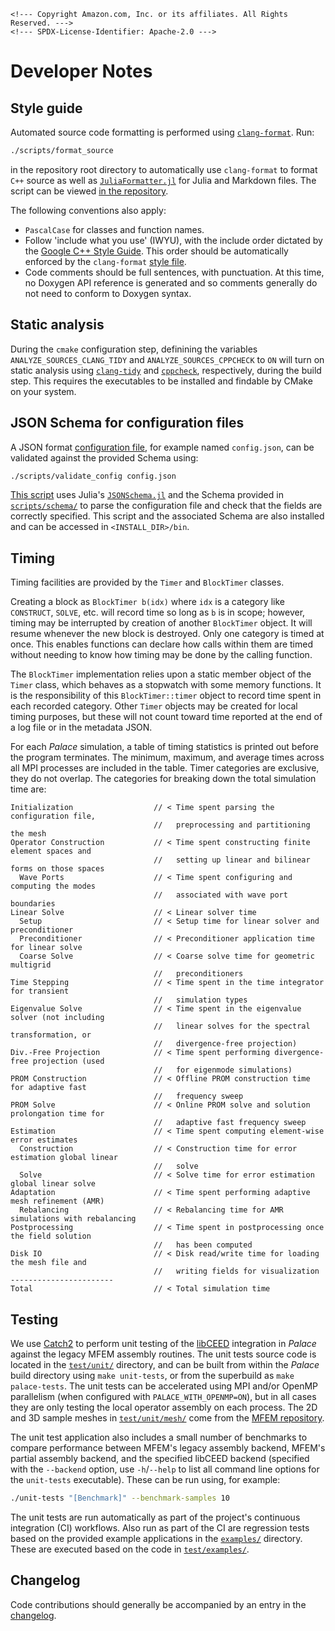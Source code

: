 ```@raw html
<!--- Copyright Amazon.com, Inc. or its affiliates. All Rights Reserved. --->
<!--- SPDX-License-Identifier: Apache-2.0 --->
```

# Developer Notes

## Style guide

Automated source code formatting is performed using
[`clang-format`](https://clang.llvm.org/docs/ClangFormat.html). Run:

```bash
./scripts/format_source
```

in the repository root directory to automatically use `clang-format` to format `C++` source
as well as [`JuliaFormatter.jl`](https://github.com/domluna/JuliaFormatter.jl) for Julia and
Markdown files. The script can be viewed
[in the repository](https://github.com/awslabs/palace/blob/main/scripts/format_source).

The following conventions also apply:

  - `PascalCase` for classes and function names.
  - Follow 'include what you use' (IWYU), with the include order dictated by the
    [Google C++ Style Guide](https://google.github.io/styleguide/cppguide.html#Names_and_Order_of_Includes).
    This order should be automatically enforced by the `clang-format`
    [style file](https://github.com/awslabs/palace/blob/main/.clang-format).
  - Code comments should be full sentences, with punctuation. At this time, no Doxygen API
    reference is generated and so comments generally do not need to conform to Doxygen
    syntax.

## Static analysis

During the `cmake` configuration step, definining the variables `ANALYZE_SOURCES_CLANG_TIDY`
and `ANALYZE_SOURCES_CPPCHECK` to `ON` will turn on static analysis using
[`clang-tidy`](https://clang.llvm.org/extra/clang-tidy/) and
[`cppcheck`](https://cppcheck.sourceforge.io/), respectively, during the build step. This
requires the executables to be installed and findable by CMake on your system.

## JSON Schema for configuration files

A JSON format [configuration file](config/config.md), for example named `config.json`, can
be validated against the provided Schema using:

```bash
./scripts/validate_config config.json
```

[This script](https://github.com/awslabs/palace/blob/main/scripts/validate_config) uses
Julia's [`JSONSchema.jl`](https://github.com/fredo-dedup/JSONSchema.jl) and the Schema
provided in [`scripts/schema/`](https://github.com/awslabs/palace/blob/main/scripts/schema)
to parse the configuration file and check that the fields are correctly specified. This
script and the associated Schema are also installed and can be accessed in
`<INSTALL_DIR>/bin`.

## Timing

Timing facilities are provided by the `Timer` and `BlockTimer` classes.

Creating a block as `BlockTimer b(idx)` where `idx` is a category like `CONSTRUCT`, `SOLVE`,
etc. will record time so long as `b` is in scope; however, timing may be interrupted by
creation of another `BlockTimer` object. It will resume whenever the new block is destroyed.
Only one category is timed at once. This enables functions can declare how calls within them
are timed without needing to know how timing may be done by the calling function.

The `BlockTimer` implementation relies upon a static member object of the `Timer` class,
which behaves as a stopwatch with some memory functions. It is the responsibility of this
`BlockTimer::timer` object to record time spent in each recorded category. Other `Timer`
objects may be created for local timing purposes, but these will not count toward time
reported at the end of a log file or in the metadata JSON.

For each *Palace* simulation, a table of timing statistics is printed out before the program
terminates. The minimum, maximum, and average times across all MPI processes are included in
the table. Timer categories are exclusive, they do not overlap. The categories for breaking
down the total simulation time are:

```
Initialization                  // < Time spent parsing the configuration file,
                                //   preprocessing and partitioning the mesh
Operator Construction           // < Time spent constructing finite element spaces and
                                //   setting up linear and bilinear forms on those spaces
  Wave Ports                    // < Time spent configuring and computing the modes
                                //   associated with wave port boundaries
Linear Solve                    // < Linear solver time
  Setup                         // < Setup time for linear solver and preconditioner
  Preconditioner                // < Preconditioner application time for linear solve
  Coarse Solve                  // < Coarse solve time for geometric multigrid
                                //   preconditioners
Time Stepping                   // < Time spent in the time integrator for transient
                                //   simulation types
Eigenvalue Solve                // < Time spent in the eigenvalue solver (not including
                                //   linear solves for the spectral transformation, or
                                //   divergence-free projection)
Div.-Free Projection            // < Time spent performing divergence-free projection (used
                                //   for eigenmode simulations)
PROM Construction               // < Offline PROM construction time for adaptive fast
                                //   frequency sweep
PROM Solve                      // < Online PROM solve and solution prolongation time for
                                //   adaptive fast frequency sweep
Estimation                      // < Time spent computing element-wise error estimates
  Construction                  // < Construction time for error estimation global linear
                                //   solve
  Solve                         // < Solve time for error estimation global linear solve
Adaptation                      // < Time spent performing adaptive mesh refinement (AMR)
  Rebalancing                   // < Rebalancing time for AMR simulations with rebalancing
Postprocessing                  // < Time spent in postprocessing once the field solution
                                //   has been computed
Disk IO                         // < Disk read/write time for loading the mesh file and
                                //   writing fields for visualization
-----------------------
Total                           // < Total simulation time
```

## Testing

We use [Catch2](https://github.com/catchorg/Catch2) to perform unit testing of the
[libCEED](https://libceed.org/en/latest/) integration in *Palace* against the legacy MFEM
assembly routines. The unit tests source code is located in the
[`test/unit/`](https://github.com/awslabs/palace/blob/main/test/unit/) directory, and can be
built from within the *Palace* build directory using `make unit-tests`, or from the
superbuild as `make palace-tests`. The unit tests can be accelerated using MPI and/or
OpenMP parallelism (when configured with `PALACE_WITH_OPENMP=ON`), but in all cases they are
only testing the local operator assembly on each process. The 2D and 3D sample meshes in
[`test/unit/mesh/`](https://github.com/awslabs/palace/blob/main/test/unit/mesh/) come from
the [MFEM repository](https://github.com/mfem/mfem/tree/master/data).

The unit test application also includes a small number of benchmarks to compare performance
between MFEM's legacy assembly backend, MFEM's partial assembly backend, and the specified
libCEED backend (specified with the `--backend` option, use `-h`/`--help` to list all
command line options for the `unit-tests` executable). These can be run using, for
example:

```bash
./unit-tests "[Benchmark]" --benchmark-samples 10
```

The unit tests are run automatically as part of the project's continuous integration (CI)
workflows. Also run as part of the CI are regression tests based on the provided example
applications in the [`examples/`](https://github.com/awslabs/palace/blob/main/examples/)
directory. These are executed based on the code in
[`test/examples/`](https://github.com/awslabs/palace/blob/main/test/examples/).

## Changelog

Code contributions should generally be accompanied by an entry in the
[changelog](https://github.com/awslabs/palace/blob/main/CHANGELOG.md).
